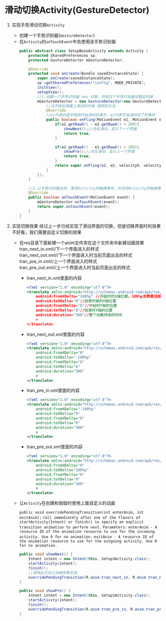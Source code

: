 滑动切换Activity(GestureDetector)
===

1. 实现手势滑动切换`Activity`        
	- 创建一个手势识别器(`GestureDetector`)       
	- 在`Activity`的`onTouchEvent`中去使用该手势识别器      
		```java
		public abstract class SetupBaseActivity extends Activity {
			protected SharedPreferences sp;
			protected GestureDetector mGestureDetector;

			@Override
			protected void onCreate(Bundle savedInstanceState) {
				super.onCreate(savedInstanceState);
				sp =getSharedPreferences("config", MODE_PRIVATE);
				initView();
				setupView();
				//1.创建一个手势识别器 new 对象，并给这个手势识别器设置监听器
				mGestureDetector = new GestureDetector(new GestureDetector.SimpleOnGestureListener(){
					//当手指在屏幕上滑动的时候 调用的方法.
					@Override
					//e1代表的是手指刚开始滑动的事件，e2代表手指滑动完了的事件
					public boolean onFling(MotionEvent e1, MotionEvent e2,float velocityX, float velocityY) {
						if(e1.getRawX() - e2.getRawX() > 200){
							showNext();//向右滑动，显示下一个界面
							return true;
						}

						if(e2.getRawX() - e1.getRawX() > 200){
							showPre();//向左滑动，显示上一个界面
							return true;
						}
						return super.onFling(e1, e2, velocityX, velocityY);
					}
				});
			}

			//2.让手势识别器生效，重写Activity的触摸事件，并且将Activity的触摸事件传入到手势识别器中
			@Override
			public boolean onTouchEvent(MotionEvent event) {
				mGestureDetector.onTouchEvent(event);
				return super.onTouchEvent(event);
			}
		}
		```

2. 实现切换效果
	经过上一步已经实现了滑动界面的切换，但是切换界面时的效果不好看，我们需要自定义切换的效果
	
	- 在res目录下面新建一个anim文件夹在这个文件夹中新建动画效果
		tran_next_in.xml//下一个界面进入的样式         
		tran_next_out.xml//下一个界面进入时当前页面出去的样式          
		tran_pre_in.xml//上一个界面进入的样式          
		tran_pre_out.xml//上一个界面进入时当前页面出去的样式        
 
		- tran_next_in.xml里面的内容
			```xml
			<?xml version="1.0" encoding="utf-8"?>
			<translate xmlns:android="http://schemas.android.com/apk/res/android"    //translate是指定整个图片是位移动
				android:fromXDelta="100%p" //开始时的X轴位置，100%p当表是当前窗体的宽度
				android:toXDelta="0"//结束时候的X轴位置
				android:fromYDelta="0"//开始时Y轴的位置
				android:toYDelta="0"//结束时Y轴的位置
				android:duration="300"//整个动画持续的时间
				>
			</translate>
			```
	 
		- tran_next_out.xml里面的内容
			```xml
			<?xml version="1.0" encoding="utf-8"?>
			<translate xmlns:android="http://schemas.android.com/apk/res/android"
				android:fromXDelta="0"
				android:toXDelta="-100%p"
				android:fromYDelta="0"
				android:toYDelta="0"
				android:duration="300"
				>
			</translate>
			```
	 
		- tran_pre_in.xml里面的内容
			```xml
			<?xml version="1.0" encoding="utf-8"?>
			<translate xmlns:android="http://schemas.android.com/apk/res/android"
				android:fromXDelta="-100%p"
				android:toXDelta="0"
				android:fromYDelta="0"
				android:toYDelta="0"
				android:duration="300"
				>
			</translate>
			```
	 
		- tran_pre_out.xml里面的内容
			```xml
			<?xml version="1.0" encoding="utf-8"?>
			<translate xmlns:android="http://schemas.android.com/apk/res/android"
				android:fromXDelta="0"
				android:toXDelta="100%p"
				android:fromYDelta="0"
				android:toYDelta="0"
				android:duration="300"
				>
			</translate>
			```
  
	- 让`Activity`在创建和销毁时使用上面自定义的动画
		
		`public void overridePendingTransition(int enterAnim, int exitAnim);`
		`Call immediately after one of the flavors of startActivity(Intent) or finish() to specify an explicit transition animation to perform next.`
		`Parameters:`
		`enterAnim - A resource ID of the animation resource to use for the incoming activity. Use 0 for no animation.`
		`exitAnim - A resource ID of the animation resource to use for the outgoing activity. Use 0 for no animation.`
	
		```java
		public void showNext() {      
			Intent intent = new Intent(this, Setup3Activity.class);
			startActivity(intent);
			finish();
			//调用此方法让动画效果生效
			overridePendingTransition(R.anim.tran_next_in, R.anim.tran_next_out);
		}
    
		public void showPre() {
			Intent intent = new Intent(this, Setup1Activity.class);
			startActivity(intent);
			finish();
			overridePendingTransition(R.anim.tran_pre_in, R.anim.tran_pre_out);
		}
		```